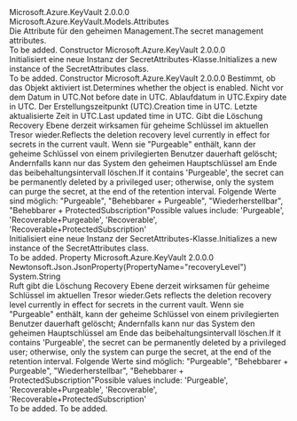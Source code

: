 <Type Name="SecretAttributes" FullName="Microsoft.Azure.KeyVault.Models.SecretAttributes">
  <TypeSignature Language="C#" Value="public class SecretAttributes : Microsoft.Azure.KeyVault.Models.Attributes" />
  <TypeSignature Language="ILAsm" Value=".class public auto ansi beforefieldinit SecretAttributes extends Microsoft.Azure.KeyVault.Models.Attributes" />
  <TypeSignature Language="DocId" Value="T:Microsoft.Azure.KeyVault.Models.SecretAttributes" />
  <TypeSignature Language="VB.NET" Value="Public Class SecretAttributes&#xA;Inherits Attributes" />
  <TypeSignature Language="F#" Value="type SecretAttributes = class&#xA;    inherit Attributes" />
  <AssemblyInfo>
    <AssemblyName>Microsoft.Azure.KeyVault</AssemblyName>
    <AssemblyVersion>2.0.0.0</AssemblyVersion>
  </AssemblyInfo>
  <Base>
    <BaseTypeName>Microsoft.Azure.KeyVault.Models.Attributes</BaseTypeName>
  </Base>
  <Interfaces />
  <Docs>
    <summary>
            <span data-ttu-id="70491-101">Die Attribute für den geheimen Management.</span><span class="sxs-lookup"><span data-stu-id="70491-101">The secret management attributes.</span></span>
            </summary>
    <remarks>To be added.</remarks>
  </Docs>
  <Members>
    <Member MemberName=".ctor">
      <MemberSignature Language="C#" Value="public SecretAttributes ();" />
      <MemberSignature Language="ILAsm" Value=".method public hidebysig specialname rtspecialname instance void .ctor() cil managed" />
      <MemberSignature Language="DocId" Value="M:Microsoft.Azure.KeyVault.Models.SecretAttributes.#ctor" />
      <MemberSignature Language="VB.NET" Value="Public Sub New ()" />
      <MemberType>Constructor</MemberType>
      <AssemblyInfo>
        <AssemblyName>Microsoft.Azure.KeyVault</AssemblyName>
        <AssemblyVersion>2.0.0.0</AssemblyVersion>
      </AssemblyInfo>
      <Parameters />
      <Docs>
        <summary>
            <span data-ttu-id="70491-102">Initialisiert eine neue Instanz der SecretAttributes-Klasse.</span><span class="sxs-lookup"><span data-stu-id="70491-102">Initializes a new instance of the SecretAttributes class.</span></span>
            </summary>
        <remarks>To be added.</remarks>
      </Docs>
    </Member>
    <Member MemberName=".ctor">
      <MemberSignature Language="C#" Value="public SecretAttributes (Nullable&lt;bool&gt; enabled = null, Nullable&lt;DateTime&gt; notBefore = null, Nullable&lt;DateTime&gt; expires = null, Nullable&lt;DateTime&gt; created = null, Nullable&lt;DateTime&gt; updated = null, string recoveryLevel = null);" />
      <MemberSignature Language="ILAsm" Value=".method public hidebysig specialname rtspecialname instance void .ctor(valuetype System.Nullable`1&lt;bool&gt; enabled, valuetype System.Nullable`1&lt;valuetype System.DateTime&gt; notBefore, valuetype System.Nullable`1&lt;valuetype System.DateTime&gt; expires, valuetype System.Nullable`1&lt;valuetype System.DateTime&gt; created, valuetype System.Nullable`1&lt;valuetype System.DateTime&gt; updated, string recoveryLevel) cil managed" />
      <MemberSignature Language="DocId" Value="M:Microsoft.Azure.KeyVault.Models.SecretAttributes.#ctor(System.Nullable{System.Boolean},System.Nullable{System.DateTime},System.Nullable{System.DateTime},System.Nullable{System.DateTime},System.Nullable{System.DateTime},System.String)" />
      <MemberSignature Language="VB.NET" Value="Public Sub New (Optional enabled As Nullable(Of Boolean) = null, Optional notBefore As Nullable(Of DateTime) = null, Optional expires As Nullable(Of DateTime) = null, Optional created As Nullable(Of DateTime) = null, Optional updated As Nullable(Of DateTime) = null, Optional recoveryLevel As String = null)" />
      <MemberSignature Language="F#" Value="new Microsoft.Azure.KeyVault.Models.SecretAttributes : Nullable&lt;bool&gt; * Nullable&lt;DateTime&gt; * Nullable&lt;DateTime&gt; * Nullable&lt;DateTime&gt; * Nullable&lt;DateTime&gt; * string -&gt; Microsoft.Azure.KeyVault.Models.SecretAttributes" Usage="new Microsoft.Azure.KeyVault.Models.SecretAttributes (enabled, notBefore, expires, created, updated, recoveryLevel)" />
      <MemberType>Constructor</MemberType>
      <AssemblyInfo>
        <AssemblyName>Microsoft.Azure.KeyVault</AssemblyName>
        <AssemblyVersion>2.0.0.0</AssemblyVersion>
      </AssemblyInfo>
      <Parameters>
        <Parameter Name="enabled" Type="System.Nullable&lt;System.Boolean&gt;" />
        <Parameter Name="notBefore" Type="System.Nullable&lt;System.DateTime&gt;" />
        <Parameter Name="expires" Type="System.Nullable&lt;System.DateTime&gt;" />
        <Parameter Name="created" Type="System.Nullable&lt;System.DateTime&gt;" />
        <Parameter Name="updated" Type="System.Nullable&lt;System.DateTime&gt;" />
        <Parameter Name="recoveryLevel" Type="System.String" />
      </Parameters>
      <Docs>
        <param name="enabled"><span data-ttu-id="70491-103">Bestimmt, ob das Objekt aktiviert ist.</span><span class="sxs-lookup"><span data-stu-id="70491-103">Determines whether the object is enabled.</span></span></param>
        <param name="notBefore"><span data-ttu-id="70491-104">Nicht vor dem Datum in UTC.</span><span class="sxs-lookup"><span data-stu-id="70491-104">Not before date in UTC.</span></span></param>
        <param name="expires"><span data-ttu-id="70491-105">Ablaufdatum in UTC.</span><span class="sxs-lookup"><span data-stu-id="70491-105">Expiry date in UTC.</span></span></param>
        <param name="created"><span data-ttu-id="70491-106">Der Erstellungszeitpunkt (UTC).</span><span class="sxs-lookup"><span data-stu-id="70491-106">Creation time in UTC.</span></span></param>
        <param name="updated"><span data-ttu-id="70491-107">Letzte aktualisierte Zeit in UTC.</span><span class="sxs-lookup"><span data-stu-id="70491-107">Last updated time in UTC.</span></span></param>
        <param name="recoveryLevel"><span data-ttu-id="70491-108">Gibt die Löschung Recovery Ebene derzeit wirksamen für geheime Schlüssel im aktuellen Tresor wieder.</span><span class="sxs-lookup"><span data-stu-id="70491-108">Reflects the deletion recovery level currently in effect for secrets in the current vault.</span></span> <span data-ttu-id="70491-109">Wenn sie "Purgeable" enthält, kann der geheime Schlüssel von einem privilegierten Benutzer dauerhaft gelöscht; Andernfalls kann nur das System den geheimen Hauptschlüssel am Ende das beibehaltungsintervall löschen.</span><span class="sxs-lookup"><span data-stu-id="70491-109">If it contains 'Purgeable', the secret can be permanently deleted by a privileged user; otherwise, only the system can purge the secret, at the end of the retention interval.</span></span> <span data-ttu-id="70491-110">Folgende Werte sind möglich: "Purgeable", "Behebbarer + Purgeable", "Wiederherstellbar", "Behebbarer + ProtectedSubscription"</span><span class="sxs-lookup"><span data-stu-id="70491-110">Possible values include: 'Purgeable', 'Recoverable+Purgeable', 'Recoverable', 'Recoverable+ProtectedSubscription'</span></span></param>
        <summary>
            <span data-ttu-id="70491-111">Initialisiert eine neue Instanz der SecretAttributes-Klasse.</span><span class="sxs-lookup"><span data-stu-id="70491-111">Initializes a new instance of the SecretAttributes class.</span></span>
            </summary>
        <remarks>To be added.</remarks>
      </Docs>
    </Member>
    <Member MemberName="RecoveryLevel">
      <MemberSignature Language="C#" Value="public string RecoveryLevel { get; }" />
      <MemberSignature Language="ILAsm" Value=".property instance string RecoveryLevel" />
      <MemberSignature Language="DocId" Value="P:Microsoft.Azure.KeyVault.Models.SecretAttributes.RecoveryLevel" />
      <MemberSignature Language="VB.NET" Value="Public ReadOnly Property RecoveryLevel As String" />
      <MemberSignature Language="F#" Value="member this.RecoveryLevel : string" Usage="Microsoft.Azure.KeyVault.Models.SecretAttributes.RecoveryLevel" />
      <MemberType>Property</MemberType>
      <AssemblyInfo>
        <AssemblyName>Microsoft.Azure.KeyVault</AssemblyName>
        <AssemblyVersion>2.0.0.0</AssemblyVersion>
      </AssemblyInfo>
      <Attributes>
        <Attribute>
          <AttributeName>Newtonsoft.Json.JsonProperty(PropertyName="recoveryLevel")</AttributeName>
        </Attribute>
      </Attributes>
      <ReturnValue>
        <ReturnType>System.String</ReturnType>
      </ReturnValue>
      <Docs>
        <summary>
            <span data-ttu-id="70491-112">Ruft gibt die Löschung Recovery Ebene derzeit wirksamen für geheime Schlüssel im aktuellen Tresor wieder.</span><span class="sxs-lookup"><span data-stu-id="70491-112">Gets reflects the deletion recovery level currently in effect for secrets in the current vault.</span></span> <span data-ttu-id="70491-113">Wenn sie "Purgeable" enthält, kann der geheime Schlüssel von einem privilegierten Benutzer dauerhaft gelöscht; Andernfalls kann nur das System den geheimen Hauptschlüssel am Ende das beibehaltungsintervall löschen.</span><span class="sxs-lookup"><span data-stu-id="70491-113">If it contains 'Purgeable', the secret can be permanently deleted by a privileged user; otherwise, only the system can purge the secret, at the end of the retention interval.</span></span> <span data-ttu-id="70491-114">Folgende Werte sind möglich: "Purgeable", "Behebbarer + Purgeable", "Wiederherstellbar", "Behebbarer + ProtectedSubscription"</span><span class="sxs-lookup"><span data-stu-id="70491-114">Possible values include: 'Purgeable', 'Recoverable+Purgeable', 'Recoverable', 'Recoverable+ProtectedSubscription'</span></span>
            </summary>
        <value>To be added.</value>
        <remarks>To be added.</remarks>
      </Docs>
    </Member>
  </Members>
</Type>